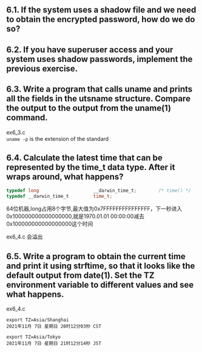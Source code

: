 ## 6.1. If the system uses a shadow file and we need to obtain the encrypted password, how do we do so?  

## 6.2. If you have superuser access and your system uses shadow passwords, implement the previous exercise.

## 6.3. Write a program that calls uname and prints all the fields in the utsname structure. Compare the output to the output from the uname(1) command.

ex6_3.c  
`uname -p` is the extension of the standard  

## 6.4. Calculate the latest time that can be represented by the time_t data type. After it wraps around, what happens?  

```c++
typedef long                    __darwin_time_t;        /* time() */
typedef __darwin_time_t         time_t;
```
64位机器,long占用8个字节,最大值为0x7FFFFFFFFFFFFFFF，下一秒进入0x100000000000000000,就是1970.01.01 00:00:00减去0x100000000000000000这个时间

ex6_4.c 会溢出

## 6.5. Write a program to obtain the current time and print it using strftime, so that it looks like the default output from date(1). Set the TZ environment variable to different values and see what happens.  

ex6_4.c  
```shell
export TZ=Asia/Shanghai
2021年11月 7日 星期日 20时12分03秒 CST

export TZ=Asia/Tokyo
2021年11月 7日 星期日 21时12分14秒 JST
```